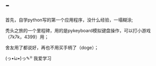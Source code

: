 # -
首先，自学python写的第一个应用程序，没什么经验，一塌糊涂;

秃头之旅的一个里程碑，用的是pykeyboard模拟键盘操作，可以打小游戏（7k7k，4399）用；

舍友用了都说好，再也不用买手柄了（doge）；

(っ•̀ω•́)っ✎⁾⁾ 我爱学习
